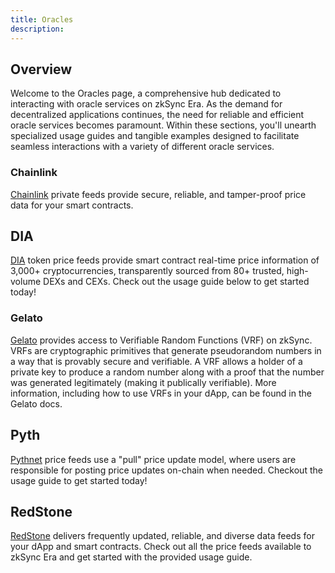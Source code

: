 ```yaml
---
title: Oracles
description:
---
```


## Overview

Welcome to the Oracles page, a comprehensive hub dedicated to interacting with oracle services
on zkSync Era. As the demand for decentralized applications continues, the need for reliable
and efficient oracle services becomes paramount. Within these sections, you'll unearth
specialized usage guides and tangible examples designed to facilitate seamless interactions
with a variety of different oracle services.

### Chainlink

[Chainlink](https://docs.chain.link/data-feeds/price-feeds/addresses?network=zksync&page=1) private feeds provide
secure, reliable, and tamper-proof price data for your smart contracts.

## DIA

[DIA](https://docs.diadata.org/products/token-price-feeds) token price feeds provide smart
contract real-time price information of 3,000+ cryptocurrencies, transparently sourced from 80+
trusted, high-volume DEXs and CEXs. Check out the usage guide below to get started today!

### Gelato

[Gelato](https://docs.gelato.network/web3-services/vrf/understanding-vrf) provides access to Verifiable Random
Functions (VRF) on zkSync. VRFs are cryptographic primitives that generate pseudorandom numbers in a way that is
provably secure and verifiable. A VRF allows a holder of a private key to produce a random number along with a proof
that the number was generated legitimately (making it publically verifiable). More information, including how to use
VRFs in your dApp, can be found in the Gelato docs.

## Pyth

[Pythnet](https://docs.pyth.network/price-feeds) price feeds use a "pull"
price update model, where users are responsible for posting price updates on-chain when needed.
Checkout the usage guide to get started today!

## RedStone

[RedStone](https://docs.redstone.finance/docs/introduction) delivers frequently updated,
reliable, and diverse data feeds for your dApp and smart contracts. Check out all the price
feeds available to zkSync Era and get started with the provided usage guide.
